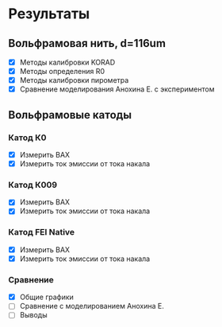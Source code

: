 # Результаты
## Вольфрамовая нить, d=116um
- [x] Методы калибровки KORAD
- [x] Методы определения R0
- [x] Методы калибровки пирометра
- [x] Сравнение моделирования Анохина Е. с экспериментом

## Вольфрамовые катоды
### Катод К0
- [x] Измерить ВАХ
- [x] Измерить ток эмиссии от тока накала

### Катод К009
- [x] Измерить ВАХ
- [x] Измерить ток эмиссии от тока накала

### Катод FEI Native
- [x] Измерить ВАХ
- [x] Измерить ток эмиссии от тока накала

### Сравнение
- [x] Общие графики
- [ ] Сравнение с моделированием Анохина Е.
- [ ] Выводы